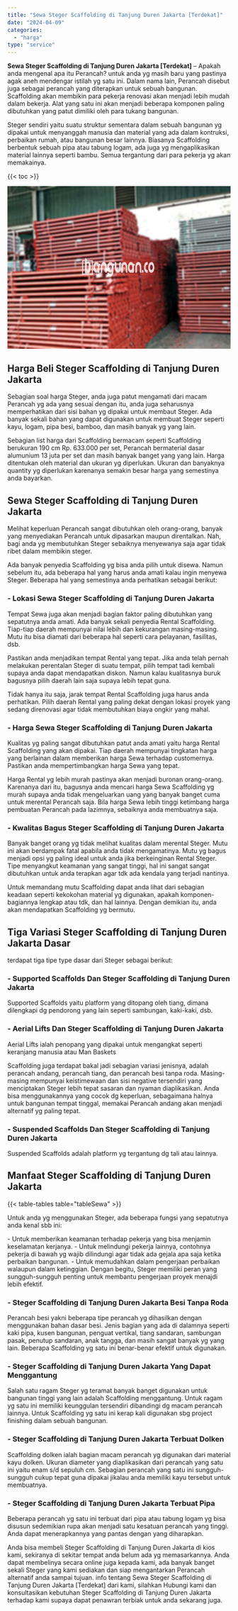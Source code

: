 ```yaml
---
title: "Sewa Steger Scaffolding di Tanjung Duren Jakarta [Terdekat]"
date: "2024-04-09"
categories: 
  - "harga"
type: "service"
---
```


**Sewa Steger Scaffolding di Tanjung Duren Jakarta \[Terdekat\]** – Apakah anda mengenal apa itu Perancah? untuk anda yg masih baru yang pastinya agak aneh mendengar istilah yg satu ini. Dalam nama lain, Perancah disebut juga sebagai perancah yang diterapkan untuk sebuah bangunan. Scaffolding akan membikin para pekerja renovasi akan menjadi lebih mudah dalam bekerja. Alat yang satu ini akan menjadi beberapa komponen paling dibutuhkan yang patut dimiliki oleh para tukang bangunan.

Steger sendiri yaitu suatu struktur sementara dalam sebuah bangunan yg dipakai untuk menyanggah manusia dan material yang ada dalam kontruksi, perbaikan rumah, atau bangunan besar lainnya. Biasanya Scaffolding berbentuk sebuah pipa atau tabung logam, ada juga yg mengaplikasikan material lainnya seperti bambu. Semua tergantung dari para pekerja yg akan memakainya.

{{< toc >}}

![Sewa Steger Scaffolding di Tanjung Duren Jakarta [Terdekat]](/images/sewa-scaffolding-steger-02.png)

## Harga Beli Steger Scaffolding di Tanjung Duren Jakarta

Sebagian soal harga Steger, anda juga patut mengamati dari macam Perancah yg ada yang sesuai dengan itu, anda juga seharusnya memperhatikan dari sisi bahan yg dipakai untuk membaut Steger. Ada banyak sekali bahan yang dapat digunakan untuk membuat Steger seperti kayu, logam, pipa besi, bamboo, dan masih banyak yg yang lain.

Sebagian list harga dari Scaffolding bermacam seperti Scaffolding berukuran 190 cm Rp. 633.000 per set, Perancah bermaterial dasar alumunium 13 juta per set dan masih banyak banget yang yang lain. Harga ditentukan oleh material dan ukuran yg diperlukan. Ukuran dan banyaknya quantity yg diperlukan karenanya semakin besar harga yang semestinya anda bayarkan.

## Sewa Steger Scaffolding di Tanjung Duren Jakarta

Melihat keperluan Perancah sangat dibutuhkan oleh orang-orang, banyak yang menyediakan Perancah untuk dipasarkan maupun direntalkan. Nah, bagi anda yg membutuhkan Steger sebaiknya menyewanya saja agar tidak ribet dalam membikin steger.

Ada banyak penyedia Scaffolding yg bisa anda pilih untuk disewa. Namun sebelum itu, ada beberapa hal yang harus anda amati kalau ingin menyewa Steger. Beberapa hal yang semestinya anda perhatikan sebagai berikut:

### \- Lokasi Sewa Steger Scaffolding di Tanjung Duren Jakarta

Tempat Sewa juga akan menjadi bagian faktor paling dibutuhkan yang sepatutnya anda amati. Ada banyak sekali penyedia Rental Scaffolding. Tiap-tiap daerah mempunyai nilai lebih dan kekurangan masing-masing. Mutu itu bisa diamati dari beberapa hal seperti cara pelayanan, fasilitas, dsb.

Pastikan anda menjadikan tempat Rental yang tepat. Jika anda telah pernah melakukan perentalan Steger di suatu tempat, pilih tempat tadi kembali supaya anda dapat mendapatkan diskon. Namun kalau kualitasnya buruk bagusnya pilih daerah lain saja supaya lebih tepat guna.

Tidak hanya itu saja, jarak tempat Rental Scaffolding juga harus anda perhatikan. Pilih daerah Rental yang paling dekat dengan lokasi proyek yang sedang direnovasi agar tidak membutuhkan biaya ongkir yang mahal.

### \- Harga Sewa Steger Scaffolding di Tanjung Duren Jakarta

Kualitas yg paling sangat dibutuhkan patut anda amati yaitu harga Rental Scaffolding yang akan dipakai. Tiap daerah mempunyai tingkatan harga yang berlainan dalam memberikan harga Sewa terhadap customernya. Pastikan anda mempertimbangkan harga Sewa yang tepat.

Harga Rental yg lebih murah pastinya akan menjadi buronan orang-orang. Karenanya dari itu, bagusnya anda mencari harga Sewa Scaffolding yg murah supaya anda tidak mengeluarkan uang yang banyak banget cuma untuk merental Perancah saja. Bila harga Sewa lebih tinggi ketimbang harga pembuatan Perancah pada lazimnya, sebaiknya anda membuatnya saja.

### \- Kwalitas Bagus Steger Scaffolding di Tanjung Duren Jakarta

Banyak banget orang yg tidak melihat kualitas dalam merental Steger. Mutu ini akan berdampak fatal apabila anda tidak mengamatinya. Mutu yg bagus menjadi opsi yg paling ideal untuk anda jika berkeinginan Rental Steger. Tipe menyangkut keamanan yang sangat tinggi, hal ini sangat sangat dibutuhkan untuk anda terapkan agar tdk ada kendala yang terjadi nantinya.

Untuk memandang mutu Scaffolding dapat anda lihat dari sebagian keadaan seperti kekokohan material yg digunakan, apakah komponen-bagiannya lengkap atau tdk, dan hal lainnya. Dengan demikian itu, anda akan mendapatkan Scaffolding yg bermutu.

## Tiga Variasi Steger Scaffolding di Tanjung Duren Jakarta Dasar

terdapat tiga tipe type dasar dari Steger sebagai berikut:

### \- Supported Scaffolds Dan Steger Scaffolding di Tanjung Duren Jakarta

Supported Scaffolds yaitu platform yang ditopang oleh tiang, dimana dilengkapi dg pendorong yang lain seperti sambungan, kaki-kaki, dsb.

### \- Aerial Lifts Dan Steger Scaffolding di Tanjung Duren Jakarta

Aerial Lifts ialah penopang yang dipakai untuk mengangkat seperti keranjang manusia atau Man Baskets

Scaffolding juga terdapat bakal jadi sebagian variasi jenisnya, adalah perancah andang, perancah tiang, dan perancah besi tanpa roda. Masing-masing mempunyai keistimewaan dan sisi negative tersendiri yang menciptakan Steger lebih tepat sasaran dan nyaman diaplikasikan. Anda bisa menggunakannya yang cocok dg keperluan, sebagaimana halnya untuk bangunan tempat tinggal, memakai Perancah andang akan menjadi alternatif yg paling tepat.

### \- Suspended Scaffolds Dan Steger Scaffolding di Tanjung Duren Jakarta

Suspended Scaffolds adalah platform yg tergantung dg tali atau lainnya.

## Manfaat Steger Scaffolding di Tanjung Duren Jakarta

{{< table-tables table="tableSewa" >}}

Untuk anda yg menggunakan Steger, ada beberapa fungsi yang sepatutnya anda kenal sbb ini:

\- Untuk memberikan keamanan terhadap pekerja yang bisa menjamin keselamatan kerjanya. - Untuk melindungi pekerja lainnya, contohnya pekerja di bawah yg wajib dilindungi agar tidak ada gejala apa saja ketika perbaikan bangunan. - Untuk memudahkan dalam pengerjaan perbaikan walaupun dalam ketinggian. Dengan begitu, Steger memiliki peran yang sungguh-sungguh penting untuk membantu pengerjaan proyek menajdi lebih efektif.

### \- Steger Scaffolding di Tanjung Duren Jakarta Besi Tanpa Roda

Perancah besi yakni beberapa tipe perancah yg dihasilkan dengan menggunakan bahan dasar besi. Jenis bagian yang ada di dalamnya seperti kaki pipa, kusen bangunan, penguat vertikal, tiang sandaran, sambungan pasak, penutup sandaran, anak tangga, dan masih sangat banyak yg yang lain. Beberapa Scaffolding yg satu ini benar-benar efektif untuk digunakan.

### \- Steger Scaffolding di Tanjung Duren Jakarta Yang Dapat Menggantung

Salah satu ragam Steger yg teramat banyak banget digunakan untuk bangunan tinggi yang lain adalah Scaffolding menggantung. Untuk ragam yg satu ini memiliki keunggulan tersendiri dibandingi dg macam perancah lainnya. Untuk Scaffolding yg satu ini kerap kali digunakan sbg project finishing dalam sebuah bangunan.

### \- Steger Scaffolding di Tanjung Duren Jakarta Terbuat Dolken

Scaffolding dolken ialah bagian macam perancah yg digunakan dari material kayu dolken. Ukuran diameter yang diaplikasikan dari perancah yang satu ini yaitu enam s/d sepuluh cm. Sebagian perancah yang satu ini sungguh-sungguh cukup tepat guna dipakai jikalau anda memiliki kayu tersebut untuk membuatnya.

### \- Steger Scaffolding di Tanjung Duren Jakarta Terbuat Pipa

Beberapa perancah yg satu ini terbuat dari pipa atau tabung logam yg bisa disusun sedemikian rupa akan menjadi satu kesatuan perancah yang tinggi. Anda dapat menerapkannya yang pantas dengan yang diharapkan.

Anda bisa membeli Steger Scaffolding di Tanjung Duren Jakarta di kios kami, sekiranya di sekitar tempat anda belum ada yg memasarkannya. Anda dapat membelinya secara online juga kepada kami, ada banyak banget sekali Steger yang kami sediakan dan siap mengantarkan Perancah alternatif anda sampai tujuan. info tentang Sewa Steger Scaffolding di Tanjung Duren Jakarta \[Terdekat\] dari kami, silahkan Hubungi kami dan konsultasikan kebutuhan Steger Scaffolding di Tanjung Duren Jakarta terhadap kami supaya dapat penawran terbiak untuk anda sekarang juga.
